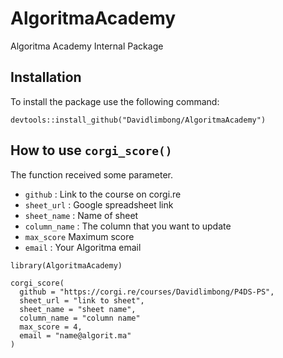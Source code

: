 # AlgoritmaAcademy
Algoritma Academy Internal Package



## Installation

To install the package use the following command:

```
devtools::install_github("Davidlimbong/AlgoritmaAcademy")
```


## How to use `corgi_score()`
The function received some parameter.
- `github` : Link to the course on corgi.re
- `sheet_url` : Google spreadsheet link
- `sheet_name` : Name of sheet
- `column_name` : The column that you want to update
- `max_score` Maximum score
- `email` : Your Algoritma email
```
library(AlgoritmaAcademy)

corgi_score(
  github = "https://corgi.re/courses/Davidlimbong/P4DS-PS",
  sheet_url = "link to sheet",
  sheet_name = "sheet name",
  column_name = "column name"
  max_score = 4,
  email = "name@algorit.ma"
)
```
